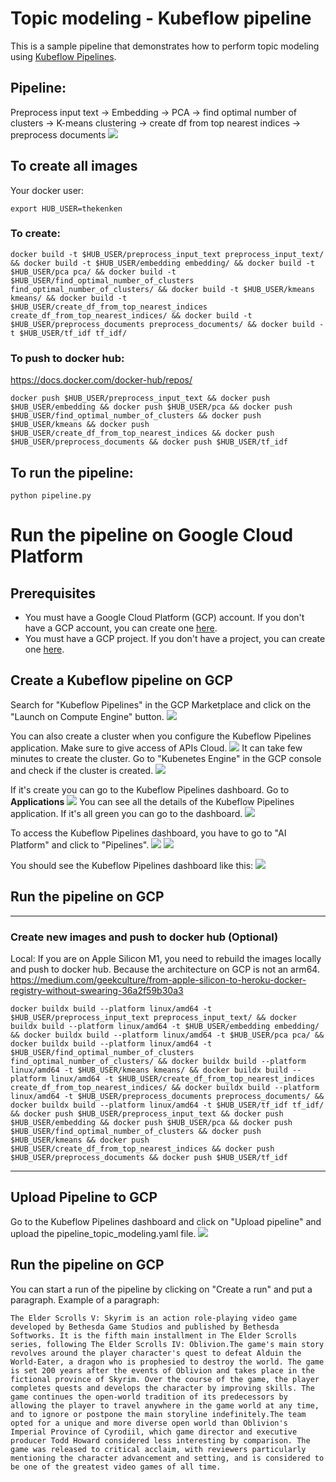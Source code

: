 # Topic modeling - Kubeflow pipeline 

This is a sample pipeline that demonstrates how to perform topic modeling using [Kubeflow Pipelines](https://www.kubeflow.org/docs/pipelines/overview/pipelines-overview/).

[//]: # (## Prerequisites)

## Pipeline:

Preprocess input text -> Embedding -> PCA -> find optimal number of clusters -> K-means clustering -> create df from top nearest indices -> preprocess documents
![](../img/result.png)

## To create all images
Your docker user: 
```
export HUB_USER=thekenken
```

### To create: 
```shell
docker build -t $HUB_USER/preprocess_input_text preprocess_input_text/ && docker build -t $HUB_USER/embedding embedding/ && docker build -t $HUB_USER/pca pca/ && docker build -t $HUB_USER/find_optimal_number_of_clusters find_optimal_number_of_clusters/ && docker build -t $HUB_USER/kmeans kmeans/ && docker build -t $HUB_USER/create_df_from_top_nearest_indices create_df_from_top_nearest_indices/ && docker build -t $HUB_USER/preprocess_documents preprocess_documents/ && docker build -t $HUB_USER/tf_idf tf_idf/
```

### To push to docker hub:
https://docs.docker.com/docker-hub/repos/
```shell
docker push $HUB_USER/preprocess_input_text && docker push $HUB_USER/embedding && docker push $HUB_USER/pca && docker push $HUB_USER/find_optimal_number_of_clusters && docker push $HUB_USER/kmeans && docker push $HUB_USER/create_df_from_top_nearest_indices && docker push $HUB_USER/preprocess_documents && docker push $HUB_USER/tf_idf
```

## To run the pipeline:
```shell
python pipeline.py
```


# Run the pipeline on Google Cloud Platform 

## Prerequisites
* You must have a Google Cloud Platform (GCP) account. If you don't have a GCP account, you can create one [here](https://cloud.google.com/).
* You must have a GCP project. If you don't have a project, you can create one [here](https://console.cloud.google.com/projectcreate).

[//]: # (## Setup)

[//]: # (* Create a GCP service account and download the service account key. See the [GCP documentation]&#40;https://cloud.google.com/iam/docs/creating-managing-service-account-keys&#41; for more information.)

## Create a Kubeflow pipeline on GCP 
Search for "Kubeflow Pipelines" in the GCP Marketplace and click on the "Launch on Compute Engine" button.
![](../img/kfp_marketplace_gcp.png)

You can also create a cluster when you configure the Kubeflow Pipelines application.
Make sure to give access of APIs Cloud. 
![](../img/config_kfp_gcp.png)
It can take few minutes to create the cluster.
Go to "Kubenetes Engine" in the GCP console and check if the cluster is created.
![](../img/k8s_cluster_gcp.png)

If it's create you can go to the Kubeflow Pipelines dashboard. Go to **Applications** 
![](../img/gcp_applications.png)
You can see all the details of the Kubeflow Pipelines application. If it's all green you can go to the dashboard.
![](../img/kfp_details_gcp.png)

To access the Kubeflow Pipelines dashboard, you have to go to "AI Platform" and click to "Pipelines". 
![](../img/aiplatform_gcp.png)
![](../img/aiplatform_kfp_gcp.png)

You should see the Kubeflow Pipelines dashboard like this:
![](../img/kubeflow_pipelines_gcp.png)

## Run the pipeline on GCP
***
### Create new images and push to docker hub (Optional) 
Local: If you are on Apple Silicon M1, you need to rebuild the images locally and push to docker hub. Because the architecture on GCP is not an arm64. 
https://medium.com/geekculture/from-apple-silicon-to-heroku-docker-registry-without-swearing-36a2f59b30a3

```shell
docker buildx build --platform linux/amd64 -t $HUB_USER/preprocess_input_text preprocess_input_text/ && docker buildx build --platform linux/amd64 -t $HUB_USER/embedding embedding/ && docker buildx build --platform linux/amd64 -t $HUB_USER/pca pca/ && docker buildx build --platform linux/amd64 -t $HUB_USER/find_optimal_number_of_clusters find_optimal_number_of_clusters/ && docker buildx build --platform linux/amd64 -t $HUB_USER/kmeans kmeans/ && docker buildx build --platform linux/amd64 -t $HUB_USER/create_df_from_top_nearest_indices create_df_from_top_nearest_indices/ && docker buildx build --platform linux/amd64 -t $HUB_USER/preprocess_documents preprocess_documents/ && docker buildx build --platform linux/amd64 -t $HUB_USER/tf_idf tf_idf/ && docker push $HUB_USER/preprocess_input_text && docker push $HUB_USER/embedding && docker push $HUB_USER/pca && docker push $HUB_USER/find_optimal_number_of_clusters && docker push $HUB_USER/kmeans && docker push $HUB_USER/create_df_from_top_nearest_indices && docker push $HUB_USER/preprocess_documents && docker push $HUB_USER/tf_idf
```
***

## Upload Pipeline to GCP 
Go to the Kubeflow Pipelines dashboard and click on "Upload pipeline" and upload the pipeline_topic_modeling.yaml file.
![](../img/topic_modeling_pipeline_gcp.png)

## Run the pipeline on GCP
You can start a run of the pipeline by clicking on "Create a run" and put a paragraph.
Example of a paragraph:
```text 
The Elder Scrolls V: Skyrim is an action role-playing video game developed by Bethesda Game Studios and published by Bethesda Softworks. It is the fifth main installment in The Elder Scrolls series, following The Elder Scrolls IV: Oblivion.The game's main story revolves around the player character's quest to defeat Alduin the World-Eater, a dragon who is prophesied to destroy the world. The game is set 200 years after the events of Oblivion and takes place in the fictional province of Skyrim. Over the course of the game, the player completes quests and develops the character by improving skills. The game continues the open-world tradition of its predecessors by allowing the player to travel anywhere in the game world at any time, and to ignore or postpone the main storyline indefinitely.The team opted for a unique and more diverse open world than Oblivion's Imperial Province of Cyrodiil, which game director and executive producer Todd Howard considered less interesting by comparison. The game was released to critical acclaim, with reviewers particularly mentioning the character advancement and setting, and is considered to be one of the greatest video games of all time.
```